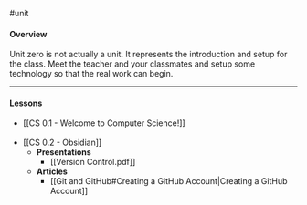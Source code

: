 #unit

#### Overview

Unit zero is not actually a unit. It represents the introduction and setup for the class. Meet the teacher and your classmates and setup some technology so that the real work can begin.

---
#### Lessons

* [[CS 0.1 - Welcome to Computer Science!]]</br></br>
* [[CS 0.2 - Obsidian]]
	* **Presentations**
		* [[Version Control.pdf]]
	* **Articles**
		* [[Git and GitHub#Creating a GitHub Account|Creating a GitHub Account]]
